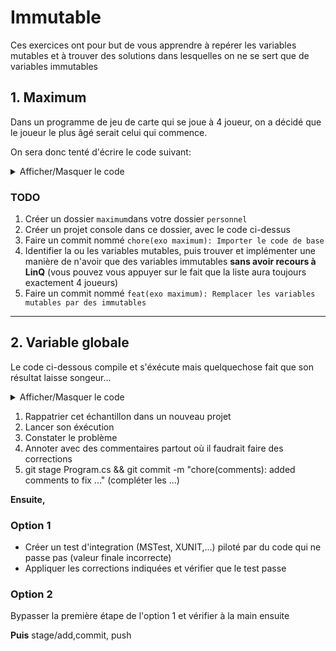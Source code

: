 # Immutable

Ces exercices ont pour but de vous apprendre à repérer les variables mutables et à trouver des solutions dans lesquelles on ne se sert que de variables immutables

## 1. Maximum

Dans un programme de jeu de carte qui se joue à 4 joueur, on a décidé que le joueur le plus âgé serait celui qui commence.

On sera donc tenté d'écrire le code suivant:

<details>
<summary>Afficher/Masquer le code</summary>
    
```csharp
// 4 players
List<Player> players = new List<Player>()
{
    new Player("Joe", 32),
    new Player("Jack", 30),
    new Player("William", 37),
    new Player("Averell", 25)
};

// Initialize search
Player elder = players.First();
int biggestAge = elder.Age;

// search
foreach (Player p in players)
{
    if (p.Age > biggestAge) // memorize new elder
    {
        elder = p;
        biggestAge = p.Age; // for future loops
    }
}

Console.WriteLine($"Le plus agé est {elder.Name} qui a {elder.Age} ans");

Console.ReadKey();

public class Player
{
    private readonly string _name;
    private readonly int _age;

    public Player(string name, int age)
    {
        _name = name;
        _age = age;
    }

    public string Name => _name;

    public int Age => _age;
}
```

</details>

### TODO
1. Créer un dossier `maximum`dans votre dossier `personnel` 
2. Créer un projet console dans ce dossier, avec le code ci-dessus
3. Faire un commit nommé `chore(exo maximum): Importer le code de base`
4. Identifier la ou les variables mutables, puis trouver et implémenter une manière de n'avoir que des variables immutables **sans avoir recours à LinQ** (vous pouvez vous appuyer sur le fait que la liste aura toujours exactement 4 joueurs)
5. Faire un commit nommé `feat(exo maximum): Remplacer les variables mutables par des immutables`

---

## 2. Variable globale

Le code ci-dessous compile et s'éxécute mais quelquechose fait que son résultat laisse songeur...

<details>
<summary>Afficher/Masquer le code</summary>

```csharp
using System;
using System.Threading;

class Program
{
    static int linesOfCode = 9210;
    static Random random = new Random();

    static void Main(string[] args)
    {
        Console.WriteLine($"Opening shop with {linesOfCode} lines in our program");
        Thread thread1 = new Thread(Bob);
        Thread thread2 = new Thread(Alice);

        // Start both threads
        thread1.Start();
        Thread.Sleep(300); // Alice starts her day a bit later
        thread2.Start();

        // Wait until both threads terminate
        thread1.Join();
        thread2.Join();

        Console.WriteLine($"Closing shop with {linesOfCode} lines in our program");
        Console.ReadLine();
    }

    static void Bob()
    {
        int myLineCounter = linesOfCode; // Bob starts working
        int workingHours = 0;

        while (workingHours < 9) // He has a 9-hours day ahead of him
        {
            Thread.Sleep(1000); // Bob works for "1 hour"
            workingHours++;
            int BobProduction = random.Next(10, 50);
            Console.WriteLine($"Bob commits {BobProduction} lines of code.");
            myLineCounter += BobProduction;
        }
        Console.WriteLine($"Bob checks out, he claims the program has now {myLineCounter} lines");
        linesOfCode = myLineCounter; // he turns his work in
    }

    // Method to be executed by thread2 - increments by 2 every 3 seconds
    static void Alice()
    {
        int myLineCounter = linesOfCode; // Alice starts working
        int workingHours = 0;
        while (workingHours < 7) // She has a 7-hours day ahead of her
        {
            Thread.Sleep(1000); // Alice works for "1 hour"
            workingHours++;
            int AliceProduction = random.Next(20, 80);
            Console.WriteLine($"Alice commits {AliceProduction} lines of code.");
            myLineCounter += AliceProduction;
        }
        Console.WriteLine($"Alice checks out, she claims the program has now {myLineCounter} lines");
        linesOfCode = myLineCounter; // she turns her work in
    }
}

```

</details>

1. Rappatrier cet échantillon dans un nouveau projet
2. Lancer son éxécution
3. Constater le problème
4. Annoter avec des commentaires partout où il faudrait faire des corrections
5. git stage Program.cs && git commit -m "chore(comments): added comments to fix ..." (compléter les ...)

**Ensuite,**

### Option 1
 - Créer un test d'integration (MSTest, XUNIT,...) piloté par du code qui ne passe pas (valeur finale incorrecte)
 - Appliquer les corrections indiquées et vérifier que le test passe

### Option 2
Bypasser la première étape de l'option 1 et vérifier à la main ensuite

**Puis**
stage/add,commit, push
